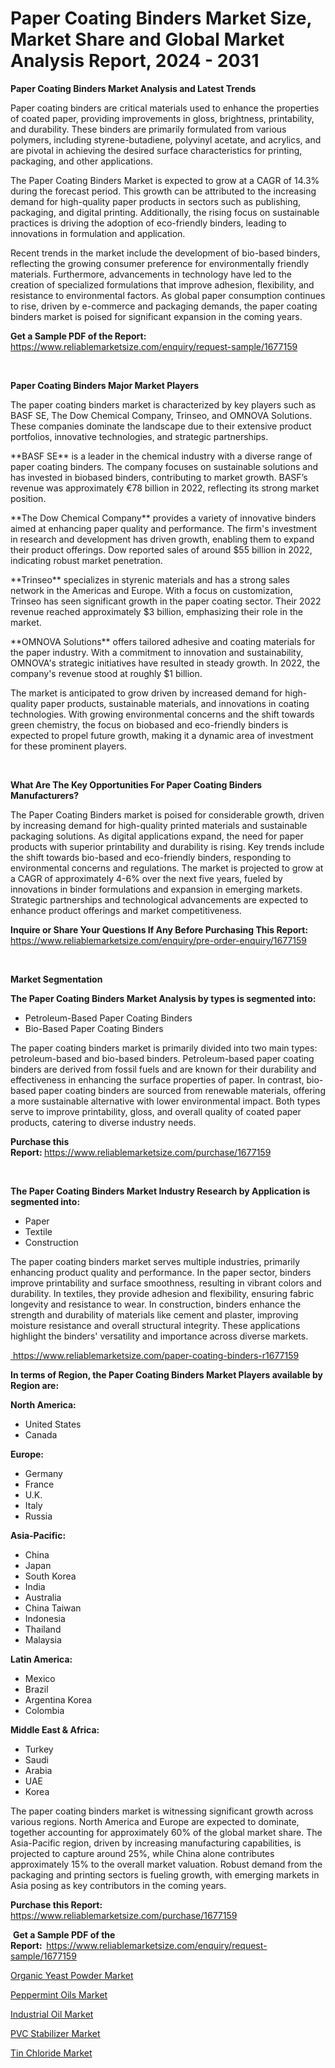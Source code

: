 <p><h1>Paper Coating Binders Market Size, Market Share and Global Market Analysis Report, 2024 - 2031</h1></p><p><strong>Paper Coating Binders Market Analysis and Latest Trends</strong></p>
<p><p>Paper coating binders are critical materials used to enhance the properties of coated paper, providing improvements in gloss, brightness, printability, and durability. These binders are primarily formulated from various polymers, including styrene-butadiene, polyvinyl acetate, and acrylics, and are pivotal in achieving the desired surface characteristics for printing, packaging, and other applications.</p><p>The Paper Coating Binders Market is expected to grow at a CAGR of 14.3% during the forecast period. This growth can be attributed to the increasing demand for high-quality paper products in sectors such as publishing, packaging, and digital printing. Additionally, the rising focus on sustainable practices is driving the adoption of eco-friendly binders, leading to innovations in formulation and application.</p><p>Recent trends in the market include the development of bio-based binders, reflecting the growing consumer preference for environmentally friendly materials. Furthermore, advancements in technology have led to the creation of specialized formulations that improve adhesion, flexibility, and resistance to environmental factors. As global paper consumption continues to rise, driven by e-commerce and packaging demands, the paper coating binders market is poised for significant expansion in the coming years.</p></p>
<p><strong>Get a Sample PDF of the Report:&nbsp;</strong> <a href="https://www.reliablemarketsize.com/enquiry/request-sample/1677159?utm_campaign=1103&utm_medium=2&utm_source=Github&utm_content=ia&utm_term=11122024&utm_id=paper-coating-binders">https://www.reliablemarketsize.com/enquiry/request-sample/1677159</a></p>
<p>&nbsp;</p>
<p><strong>Paper Coating Binders Major Market Players</strong></p>
<p><p>The paper coating binders market is characterized by key players such as BASF SE, The Dow Chemical Company, Trinseo, and OMNOVA Solutions. These companies dominate the landscape due to their extensive product portfolios, innovative technologies, and strategic partnerships.</p><p>**BASF SE** is a leader in the chemical industry with a diverse range of paper coating binders. The company focuses on sustainable solutions and has invested in biobased binders, contributing to market growth. BASF’s revenue was approximately €78 billion in 2022, reflecting its strong market position.</p><p>**The Dow Chemical Company** provides a variety of innovative binders aimed at enhancing paper quality and performance. The firm's investment in research and development has driven growth, enabling them to expand their product offerings. Dow reported sales of around $55 billion in 2022, indicating robust market penetration.</p><p>**Trinseo** specializes in styrenic materials and has a strong sales network in the Americas and Europe. With a focus on customization, Trinseo has seen significant growth in the paper coating sector. Their 2022 revenue reached approximately $3 billion, emphasizing their role in the market.</p><p>**OMNOVA Solutions** offers tailored adhesive and coating materials for the paper industry. With a commitment to innovation and sustainability, OMNOVA's strategic initiatives have resulted in steady growth. In 2022, the company's revenue stood at roughly $1 billion.</p><p>The market is anticipated to grow driven by increased demand for high-quality paper products, sustainable materials, and innovations in coating technologies. With growing environmental concerns and the shift towards green chemistry, the focus on biobased and eco-friendly binders is expected to propel future growth, making it a dynamic area of investment for these prominent players.</p></p>
<p>&nbsp;</p>
<p><strong>What Are The Key Opportunities For Paper Coating Binders Manufacturers?</strong></p>
<p><p>The Paper Coating Binders market is poised for considerable growth, driven by increasing demand for high-quality printed materials and sustainable packaging solutions. As digital applications expand, the need for paper products with superior printability and durability is rising. Key trends include the shift towards bio-based and eco-friendly binders, responding to environmental concerns and regulations. The market is projected to grow at a CAGR of approximately 4-6% over the next five years, fueled by innovations in binder formulations and expansion in emerging markets. Strategic partnerships and technological advancements are expected to enhance product offerings and market competitiveness.</p></p>
<p><strong>Inquire or Share Your Questions If Any Before Purchasing This Report:</strong> <a href="https://www.reliablemarketsize.com/enquiry/pre-order-enquiry/1677159?utm_campaign=1103&utm_medium=2&utm_source=Github&utm_content=ia&utm_term=11122024&utm_id=paper-coating-binders">https://www.reliablemarketsize.com/enquiry/pre-order-enquiry/1677159</a></p>
<p>&nbsp;</p>
<p><strong>Market Segmentation</strong></p>
<p><strong>The Paper Coating Binders Market Analysis by types is segmented into:</strong></p>
<p><ul><li>Petroleum-Based Paper Coating Binders</li><li>Bio-Based Paper Coating Binders</li></ul></p>
<p><p>The paper coating binders market is primarily divided into two main types: petroleum-based and bio-based binders. Petroleum-based paper coating binders are derived from fossil fuels and are known for their durability and effectiveness in enhancing the surface properties of paper. In contrast, bio-based paper coating binders are sourced from renewable materials, offering a more sustainable alternative with lower environmental impact. Both types serve to improve printability, gloss, and overall quality of coated paper products, catering to diverse industry needs.</p></p>
<p><strong>Purchase this Report:&nbsp;</strong><a href="https://www.reliablemarketsize.com/purchase/1677159?utm_campaign=1103&utm_medium=2&utm_source=Github&utm_content=ia&utm_term=11122024&utm_id=paper-coating-binders">https://www.reliablemarketsize.com/purchase/1677159</a></p>
<p>&nbsp;</p>
<p><strong>The Paper Coating Binders Market Industry Research by Application is segmented into:</strong></p>
<p><ul><li>Paper</li><li>Textile</li><li>Construction</li></ul></p>
<p><p>The paper coating binders market serves multiple industries, primarily enhancing product quality and performance. In the paper sector, binders improve printability and surface smoothness, resulting in vibrant colors and durability. In textiles, they provide adhesion and flexibility, ensuring fabric longevity and resistance to wear. In construction, binders enhance the strength and durability of materials like cement and plaster, improving moisture resistance and overall structural integrity. These applications highlight the binders' versatility and importance across diverse markets.</p></p>
<p><a href="https://www.reliablemarketsize.com/paper-coating-binders-r1677159?utm_campaign=1103&utm_medium=2&utm_source=Github&utm_content=ia&utm_term=11122024&utm_id=paper-coating-binders">&nbsp;https://www.reliablemarketsize.com/paper-coating-binders-r1677159</a></p>
<p><strong>In terms of Region, the Paper Coating Binders Market Players available by Region are:</strong></p>
<p>
    <p> <strong> North America: </strong>
        <ul>
            <li>United States</li>
            <li>Canada</li>
        </ul>
        </p> 
    <p> <strong> Europe: </strong>
        <ul>
            <li>Germany</li>
            <li>France</li>
            <li>U.K.</li>
            <li>Italy</li>
            <li>Russia</li>
        </ul>
        </p> 
    <p> <strong> Asia-Pacific: </strong>
        <ul>
            <li>China</li>
            <li>Japan</li>
            <li>South Korea</li>
            <li>India</li>
            <li>Australia</li>
            <li>China Taiwan</li>
            <li>Indonesia</li>
            <li>Thailand</li>
            <li>Malaysia</li>
        </ul>
        </p> 
    <p> <strong> Latin America: </strong>
        <ul>
            <li>Mexico</li>
            <li>Brazil</li>
            <li>Argentina Korea</li>
            <li>Colombia</li>
        </ul>
        </p> 
    <p> <strong> Middle East & Africa: </strong>
        <ul>
            <li>Turkey</li>
            <li>Saudi</li>
            <li>Arabia</li>
            <li>UAE</li>
            <li>Korea</li>
        </ul>
    </p>
    </p>
<p><p>The paper coating binders market is witnessing significant growth across various regions. North America and Europe are expected to dominate, together accounting for approximately 60% of the global market share. The Asia-Pacific region, driven by increasing manufacturing capabilities, is projected to capture around 25%, while China alone contributes approximately 15% to the overall market valuation. Robust demand from the packaging and printing sectors is fueling growth, with emerging markets in Asia posing as key contributors in the coming years.</p></p>
<p><strong>Purchase this Report: </strong><a href="https://www.reliablemarketsize.com/purchase/1677159?utm_campaign=1103&utm_medium=2&utm_source=Github&utm_content=ia&utm_term=11122024&utm_id=paper-coating-binders">https://www.reliablemarketsize.com/purchase/1677159</a></p>
<p>&nbsp;<strong>Get a Sample PDF of the Report:&nbsp;&nbsp;</strong><a href="https://www.reliablemarketsize.com/enquiry/request-sample/1677159?utm_campaign=1103&utm_medium=2&utm_source=Github&utm_content=ia&utm_term=11122024&utm_id=paper-coating-binders">https://www.reliablemarketsize.com/enquiry/request-sample/1677159</a></p>
<p><strong></strong></p>
<p><p><a href="https://www.linkedin.com/pulse/organic-yeast-powder-market-outlook-2024-2031-trends-size-projected-ed2le?utm_campaign=1103&utm_medium=2&utm_source=Github&utm_content=ia&utm_term=11122024&utm_id=paper-coating-binders">Organic Yeast Powder Market</a></p><p><a href="https://www.linkedin.com/pulse/detailed-report-peppermint-oils-market-types-applications-xbt8e?utm_campaign=1103&utm_medium=2&utm_source=Github&utm_content=ia&utm_term=11122024&utm_id=paper-coating-binders">Peppermint Oils Market</a></p><p><a href="https://www.linkedin.com/pulse/industrial-oil-market-analysis-report-2024-2031-growth-6wnxe?utm_campaign=1103&utm_medium=2&utm_source=Github&utm_content=ia&utm_term=11122024&utm_id=paper-coating-binders">Industrial Oil Market</a></p><p><a href="https://github.com/gdfhhhj/Market-Research-Report-List-6/blob/main/pvc-stabilizer-market.md?utm_campaign=1103&utm_medium=2&utm_source=Github&utm_content=ia&utm_term=11122024&utm_id=paper-coating-binders">PVC Stabilizer Market</a></p><p><a href="https://www.linkedin.com/pulse/tin-chloride-market-progressan-anticipated-compound-annual-nnm7f?utm_campaign=1103&utm_medium=2&utm_source=Github&utm_content=ia&utm_term=11122024&utm_id=paper-coating-binders">Tin Chloride Market</a></p></p>